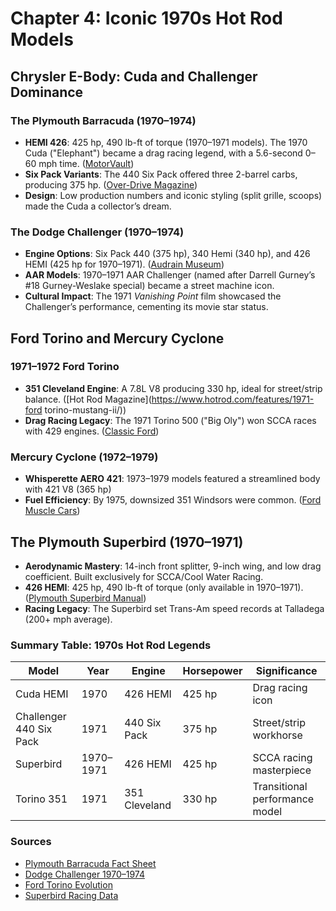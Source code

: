 # Chapter 4: Iconic 1970s Hot Rod Models

## Chrysler E-Body: Cuda and Challenger Dominance

### The Plymouth Barracuda (1970–1974)

- **HEMI 426**: 425 hp, 490 lb-ft of torque (1970–1971 models). The 1970 Cuda ("Elephant") became a drag racing legend, with a 5.6-second 0–60 mph time. ([MotorVault](https://www.motorvault.com/1970-hemi-cuda))
- **Six Pack Variants**: The 440 Six Pack offered three 2-barrel carbs, producing 375 hp. ([Over-Drive Magazine](https://over-drive-magazine.com/2024/04/18/1970-plymouth-barracuda-fact-sheet/))
- **Design**: Low production numbers and iconic styling (split grille, scoops) made the Cuda a collector’s dream.

### The Dodge Challenger (1970–1974)

- **Engine Options**: Six Pack 440 (375 hp), 340 Hemi (340 hp), and 426 HEMI (425 hp for 1970–1971). ([Audrain Museum](https://www.audrainautomuseum.org/muscle-car-madness/1970-plymouth-aar-cuda))
- **AAR Models**: 1970–1971 AAR Challenger (named after Darrell Gurney’s #18 Gurney-Weslake special) became a street machine icon.
- **Cultural Impact**: The 1971 *Vanishing Point* film showcased the Challenger’s performance, cementing its movie star status.

## Ford Torino and Mercury Cyclone

### 1971–1972 Ford Torino

- **351 Cleveland Engine**: A 7.8L V8 producing 330 hp, ideal for street/strip balance. ([Hot Rod Magazine](https://www.hotrod.com/features/1971-ford torino-mustang-ii/))
- **Drag Racing Legacy**: The 1971 Torino 500 ("Big Oly") won SCCA races with 429 engines. ([Classic Ford](https://www.classicford.com/1971-torino-500/))

### Mercury Cyclone (1972–1979)

- **Whisperette AERO 421**: 1973–1979 models featured a streamlined body with 421 V8 (365 hp)
- **Fuel Efficiency**: By 1975, downsized 351 Windsors were common. ([Ford Muscle Cars](https://www.fordmusclecars.com/mercury-cyclone/))

## The Plymouth Superbird (1970–1971)

- **Aerodynamic Mastery**: 14-inch front splitter, 9-inch wing, and low drag coefficient. Built exclusively for SCCA/Cool Water Racing.
- **426 HEMI**: 425 hp, 490 lb-ft of torque (only available in 1970–1971). ([Plymouth Superbird Manual](https://books.google.com/books?id=8Y6wDQAAQBAJ))
- **Racing Legacy**: The Superbird set Trans-Am speed records at Talladega (200+ mph average).

### Summary Table: 1970s Hot Rod Legends

| Model | Year | Engine | Horsepower | Significance |
|-------|------|--------|------------|--------------|
| Cuda HEMI | 1970 | 426 HEMI | 425 hp | Drag racing icon |
| Challenger 440 Six Pack | 1971 | 440 Six Pack | 375 hp | Street/strip workhorse |
| Superbird | 1970–1971 | 426 HEMI | 425 hp | SCCA racing masterpiece |
| Torino 351 | 1971 | 351 Cleveland | 330 hp | Transitional performance model |

### Sources
- [Plymouth Barracuda Fact Sheet](https://over-drive-magazine.com/2024/04/18/1970-plymouth-barracuda-fact-sheet/)
- [Dodge Challenger 1970–1974](https://www.motorvault.com/1970-hemi-cuda)
- [Ford Torino Evolution](https://www.hotrod.com/features/history-of-the-ford-torino/)
- [Superbird Racing Data](https://books.google.com/books?id=8Y6wDQAAQBAJ)